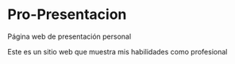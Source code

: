 # Pro-Presentacion
Página web de presentación personal

Este es un sitio web que muestra mis habilidades como profesional 

